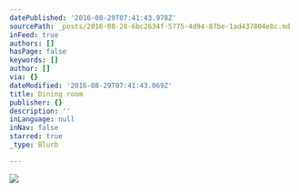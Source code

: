 ```yaml
---
datePublished: '2016-08-29T07:41:43.978Z'
sourcePath: _posts/2016-08-28-6bc2634f-5775-4d94-87be-1ad437804e8c.md
inFeed: true
authors: []
hasPage: false
keywords: []
author: []
via: {}
dateModified: '2016-08-29T07:41:43.069Z'
title: Dining room
publisher: {}
description: ''
inLanguage: null
inNav: false
starred: true
_type: Blurb

---
```

![](https://the-grid-user-content.s3-us-west-2.amazonaws.com/353179a1-bc9c-44c8-a0b1-8d2d805a8092.jpg)